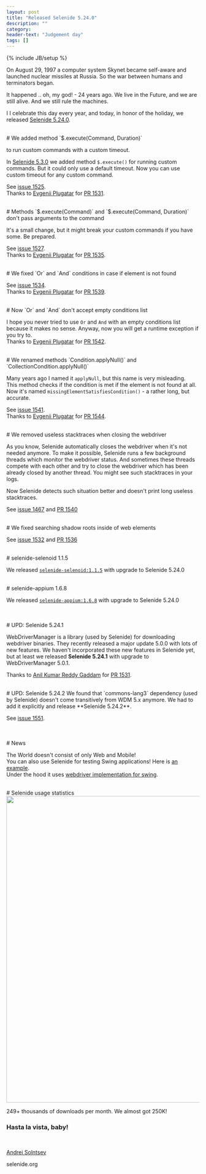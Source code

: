 ```yaml
---
layout: post
title: "Released Selenide 5.24.0"
description: ""
category:
header-text: "Judgement day"
tags: []
---
```

{% include JB/setup %}

On August 29, 1997 a computer system Skynet became self-aware and launched nuclear missiles at Russia.
So the war between humans and terminators began.

It happened .. oh, my god! - 24 years ago. We live in the Future, and we are still alive. And we still rule the machines.

I
I celebrate this day every year, and today, in honor of the holiday, we released [Selenide 5.24.0](https://github.com/selenide/selenide/milestone/130?closed=1).


<br>
# We added method `$.execute(Command, Duration)`

to run custom commands with a custom timeout. 

In [Selenide 5.3.0](https://ru.selenide.org/2019/09/02/selenide-5.3.0/) we added method `$.execute()` for running custom commands. 
But it could only use a default timeout. Now you can use custom timeout for any custom command.  

See [issue 1525](https://github.com/selenide/selenide/issues/1525).  
Thanks to [Evgenii Plugatar](https://github.com/evpl) for [PR 1531](https://github.com/selenide/selenide/pull/1531).


<br>
# Methods `$.execute(Command)` and `$.execute(Command, Duration)` don't pass arguments to the command

It's a small change, but it might break your custom commands if you have some. Be prepared.  

See [issue 1527](https://github.com/selenide/selenide/issues/1527).  
Thanks to [Evgenii Plugatar](https://github.com/evpl) for [PR 1535](https://github.com/selenide/selenide/pull/1535).


<br>
# We fixed `Or` and `And` conditions in case if element is not found

See [issue 1534](https://github.com/selenide/selenide/issues/1534).  
Thanks to [Evgenii Plugatar](https://github.com/evpl) for [PR 1539](https://github.com/selenide/selenide/pull/1539).


<br>
# Now `Or` and `And` don't accept empty conditions list

I hope you never tried to use `Or` and `And` with an empty conditions list because it makes no sense. Anyway, now you will get a runtime exception if you try to.   
Thanks to [Evgenii Plugatar](https://github.com/evpl) for [PR 1542](https://github.com/selenide/selenide/pull/1542).


<br>
# We renamed methods `Condition.applyNull()` and `CollectionCondition.applyNull()`

Many years ago I named it `applyNull`, but this name is very misleading.  
This method checks if the condition is met if the element is not found at all. Now it's named `missingElementSatisfiesCondition()` - a rather long, but accurate.  

See [issue 1541](https://github.com/selenide/selenide/issues/1541).  
Thanks to [Evgenii Plugatar](https://github.com/evpl) for [PR 1544](https://github.com/selenide/selenide/pull/1544).


<br>
# We removed useless stacktraces when closing the webdriver

As you know, Selenide automatically closes the webdriver when it's not needed anymore.
To make it possible, Selenide runs a few background threads which monitor the webdriver status. And sometimes these 
threads compete with each other and try to close the webdriver which has been already closed by another thread. 
You might see such stacktraces in your logs.

Now Selenide detects such situation better and doesn't print long useless stacktraces.

See [issue 1467](https://github.com/selenide/selenide/issues/1467) and
[PR 1540](https://github.com/selenide/selenide/pull/1540)



<br>
# We fixed searching shadow roots inside of web elements

See [issue 1532](https://github.com/selenide/selenide/issues/1532) and
[PR 1536](https://github.com/selenide/selenide/pull/1536)


<br>
# selenide-selenoid 1.1.5

We released [`selenide-selenoid:1.1.5`](https://github.com/selenide/selenide-selenoid/releases/tag/v1.1.5) with upgrade to Selenide 5.24.0


<br>
# selenide-appium 1.6.8

We released [`selenide-appium:1.6.8`](https://github.com/selenide/selenide-appium/releases/tag/v1.6.8) with upgrade to Selenide 5.24.0


<br>
<br>
# UPD: Selenide 5.24.1

WebDriverManager is a library (used by Selenide) for downloading webdriver binaries.
They recently released a major update 5.0.0 with lots of new features. We haven't incorporated these new features in 
Selenide yet, but at least we released **Selenide 5.24.1** with upgrade to WebDriverManager 5.0.1.

Thanks to [Anil Kumar Reddy Gaddam](https://github.com/anilreddy) for [PR 1531](https://github.com/selenide/selenide/pull/1547).


<br>
# UPD: Selenide 5.24.2
We found that `commons-lang3` dependency (used by Selenide) doesn't come transitively from WDM 5.x anymore. 
We had to add it explicitly and release **Selenide 5.24.2**. 

See [issue 1551](https://github.com/selenide/selenide/issues/1551).


<br>
<br>
# News

The World doesn't consist of only Web and Mobile!  
You can also use Selenide for testing Swing applications! Here is [an example](https://github.com/framebassman/fest-selenide).  
Under the hood it uses [webdriver implementation for swing](https://github.com/jalian-systems/marathonv5). 


<br>
# Selenide usage statistics
<center>
  <img src="{{ BASE_PATH }}/images/2021/08/selenide.downloads.png" width="800"/>
</center>

249+ thousands of downloads per month. We almost got 250K! 

### Hasta la vista, baby!

<br>

[Andrei Solntsev](http://asolntsev.github.io/)

selenide.org